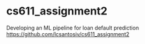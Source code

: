 # cs611_assignment2
Developing an ML pipeline for loan default prediction
https://github.com/lcsantosiv/cs611_assignment2
